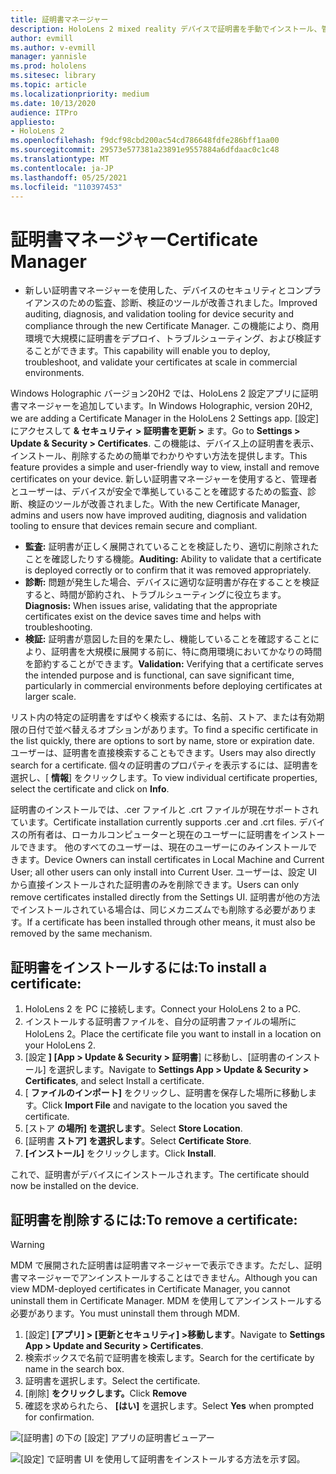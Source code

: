```yaml
---
title: 証明書マネージャー
description: HoloLens 2 mixed reality デバイスで証明書を手動でインストール、管理、および削除する方法について説明します。
author: evmill
ms.author: v-evmill
manager: yannisle
ms.prod: hololens
ms.sitesec: library
ms.topic: article
ms.localizationpriority: medium
ms.date: 10/13/2020
audience: ITPro
appliesto:
- HoloLens 2
ms.openlocfilehash: f9dcf98cbd200ac54cd786648fdfe286bff1aa00
ms.sourcegitcommit: 29573e577381a23891e9557884a6dfdaac0c1c48
ms.translationtype: MT
ms.contentlocale: ja-JP
ms.lasthandoff: 05/25/2021
ms.locfileid: "110397453"
---
```

# <a name="certificate-manager"></a><span data-ttu-id="55b91-103">証明書マネージャー</span><span class="sxs-lookup"><span data-stu-id="55b91-103">Certificate Manager</span></span>

- <span data-ttu-id="55b91-104">新しい証明書マネージャーを使用した、デバイスのセキュリティとコンプライアンスのための監査、診断、検証のツールが改善されました。</span><span class="sxs-lookup"><span data-stu-id="55b91-104">Improved auditing, diagnosis, and validation tooling for device security and compliance through the new Certificate Manager.</span></span> <span data-ttu-id="55b91-105">この機能により、商用環境で大規模に証明書をデプロイ、トラブルシューティング、および検証することができます。</span><span class="sxs-lookup"><span data-stu-id="55b91-105">This capability will enable you to deploy, troubleshoot, and validate your certificates at scale in commercial environments.</span></span>

<span data-ttu-id="55b91-106">Windows Holographic バージョン20H2 では、HoloLens 2 設定アプリに証明書マネージャーを追加しています。</span><span class="sxs-lookup"><span data-stu-id="55b91-106">In Windows Holographic, version 20H2, we are adding a Certificate Manager in the HoloLens 2 Settings app.</span></span> <span data-ttu-id="55b91-107">[設定] にアクセスして **& セキュリティ > 証明書を更新 >** ます。</span><span class="sxs-lookup"><span data-stu-id="55b91-107">Go to **Settings > Update & Security > Certificates**.</span></span> <span data-ttu-id="55b91-108">この機能は、デバイス上の証明書を表示、インストール、削除するための簡単でわかりやすい方法を提供します。</span><span class="sxs-lookup"><span data-stu-id="55b91-108">This feature provides a simple and user-friendly way to view, install and remove certificates on your device.</span></span> <span data-ttu-id="55b91-109">新しい証明書マネージャーを使用すると、管理者とユーザーは、デバイスが安全で準拠していることを確認するための監査、診断、検証のツールが改善されました。</span><span class="sxs-lookup"><span data-stu-id="55b91-109">With the new Certificate Manager, admins and users now have improved auditing, diagnosis and validation tooling to ensure that devices remain secure and compliant.</span></span> 

-   <span data-ttu-id="55b91-110">**監査:** 証明書が正しく展開されていることを検証したり、適切に削除されたことを確認したりする機能。</span><span class="sxs-lookup"><span data-stu-id="55b91-110">**Auditing:** Ability to validate that a certificate is deployed correctly or to confirm that it was removed appropriately.</span></span> 
-   <span data-ttu-id="55b91-111">**診断:** 問題が発生した場合、デバイスに適切な証明書が存在することを検証すると、時間が節約され、トラブルシューティングに役立ちます。</span><span class="sxs-lookup"><span data-stu-id="55b91-111">**Diagnosis:** When issues arise, validating that the appropriate certificates exist on the device saves time and helps with troubleshooting.</span></span> 
-   <span data-ttu-id="55b91-112">**検証:** 証明書が意図した目的を果たし、機能していることを確認することにより、証明書を大規模に展開する前に、特に商用環境においてかなりの時間を節約することができます。</span><span class="sxs-lookup"><span data-stu-id="55b91-112">**Validation:** Verifying that a certificate serves the intended purpose and is functional, can save significant time, particularly in commercial environments before deploying certificates at larger scale.</span></span>

<span data-ttu-id="55b91-113">リスト内の特定の証明書をすばやく検索するには、名前、ストア、または有効期限の日付で並べ替えるオプションがあります。</span><span class="sxs-lookup"><span data-stu-id="55b91-113">To find a specific certificate in the list quickly, there are options to sort by name, store or expiration date.</span></span> <span data-ttu-id="55b91-114">ユーザーは、証明書を直接検索することもできます。</span><span class="sxs-lookup"><span data-stu-id="55b91-114">Users may also directly search for a certificate.</span></span> <span data-ttu-id="55b91-115">個々の証明書のプロパティを表示するには、証明書を選択し、[ **情報**] をクリックします。</span><span class="sxs-lookup"><span data-stu-id="55b91-115">To view individual certificate properties, select the certificate and click on **Info**.</span></span> 

<span data-ttu-id="55b91-116">証明書のインストールでは、.cer ファイルと .crt ファイルが現在サポートされています。</span><span class="sxs-lookup"><span data-stu-id="55b91-116">Certificate installation currently supports .cer and .crt files.</span></span> <span data-ttu-id="55b91-117">デバイスの所有者は、ローカルコンピューターと現在のユーザーに証明書をインストールできます。 他のすべてのユーザーは、現在のユーザーにのみインストールできます。</span><span class="sxs-lookup"><span data-stu-id="55b91-117">Device Owners can install certificates in Local Machine and Current User;  all other users can only install into Current User.</span></span> <span data-ttu-id="55b91-118">ユーザーは、設定 UI から直接インストールされた証明書のみを削除できます。</span><span class="sxs-lookup"><span data-stu-id="55b91-118">Users can only remove certificates installed directly from the Settings UI.</span></span> <span data-ttu-id="55b91-119">証明書が他の方法でインストールされている場合は、同じメカニズムでも削除する必要があります。</span><span class="sxs-lookup"><span data-stu-id="55b91-119">If a certificate has been installed through other means, it must also be removed by the same mechanism.</span></span>

## <a name="to-install-a-certificate"></a><span data-ttu-id="55b91-120">証明書をインストールするには:</span><span class="sxs-lookup"><span data-stu-id="55b91-120">To install a certificate:</span></span> 

1.  <span data-ttu-id="55b91-121">HoloLens 2 を PC に接続します。</span><span class="sxs-lookup"><span data-stu-id="55b91-121">Connect your HoloLens 2 to a PC.</span></span>
1.  <span data-ttu-id="55b91-122">インストールする証明書ファイルを、自分の証明書ファイルの場所にHoloLens 2。</span><span class="sxs-lookup"><span data-stu-id="55b91-122">Place the certificate file you want to install in a location on your HoloLens 2.</span></span>
1.  <span data-ttu-id="55b91-123">[設定 **] [App > Update & Security > 証明書**] に移動し、[証明書のインストール] を選択します。</span><span class="sxs-lookup"><span data-stu-id="55b91-123">Navigate to **Settings App > Update & Security > Certificates**, and select Install a certificate.</span></span>
1.  <span data-ttu-id="55b91-124">[ **ファイルのインポート]** をクリックし、証明書を保存した場所に移動します。</span><span class="sxs-lookup"><span data-stu-id="55b91-124">Click **Import File** and navigate to the location you saved the certificate.</span></span>
1.  <span data-ttu-id="55b91-125">[ストア **の場所] を選択します**。</span><span class="sxs-lookup"><span data-stu-id="55b91-125">Select **Store Location**.</span></span>
1.  <span data-ttu-id="55b91-126">[証明書 **ストア] を選択します**。</span><span class="sxs-lookup"><span data-stu-id="55b91-126">Select **Certificate Store**.</span></span>
1.  <span data-ttu-id="55b91-127">**[インストール]** をクリックします。</span><span class="sxs-lookup"><span data-stu-id="55b91-127">Click **Install**.</span></span>

<span data-ttu-id="55b91-128">これで、証明書がデバイスにインストールされます。</span><span class="sxs-lookup"><span data-stu-id="55b91-128">The certificate should now be installed on the device.</span></span>

## <a name="to-remove-a-certificate"></a><span data-ttu-id="55b91-129">証明書を削除するには:</span><span class="sxs-lookup"><span data-stu-id="55b91-129">To remove a certificate:</span></span> 
>[!WARNING]
> <span data-ttu-id="55b91-130">MDM で展開された証明書は証明書マネージャーで表示できます。ただし、証明書マネージャーでアンインストールすることはできません。</span><span class="sxs-lookup"><span data-stu-id="55b91-130">Although you can view MDM-deployed certificates in Certificate Manager, you cannot uninstall them in Certificate Manager.</span></span> <span data-ttu-id="55b91-131">MDM を使用してアンインストールする必要があります。</span><span class="sxs-lookup"><span data-stu-id="55b91-131">You must uninstall them through MDM.</span></span>
1. <span data-ttu-id="55b91-132">[設定] **[アプリ] > [更新とセキュリティ] >移動します**。</span><span class="sxs-lookup"><span data-stu-id="55b91-132">Navigate to **Settings App > Update and Security > Certificates**.</span></span>
1. <span data-ttu-id="55b91-133">検索ボックスで名前で証明書を検索します。</span><span class="sxs-lookup"><span data-stu-id="55b91-133">Search for the certificate by name in the search box.</span></span>
1. <span data-ttu-id="55b91-134">証明書を選択します。</span><span class="sxs-lookup"><span data-stu-id="55b91-134">Select the certificate.</span></span>
1. <span data-ttu-id="55b91-135">[削除] **をクリックします。**</span><span class="sxs-lookup"><span data-stu-id="55b91-135">Click **Remove**</span></span>
1. <span data-ttu-id="55b91-136">確認を求められたら、 **[はい]** を選択します。</span><span class="sxs-lookup"><span data-stu-id="55b91-136">Select **Yes** when prompted for confirmation.</span></span>



![[証明書] の下の [設定] アプリの証明書ビューアー](images/certificate-viewer-device.jpg)

![[設定] で証明書 UI を使用して証明書をインストールする方法を示す図。](images/certificate-device-install.jpg)
